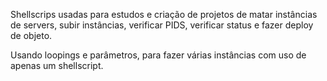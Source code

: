 Shellscrips usadas para estudos e criação de projetos de matar instâncias de servers, subir instâncias, verificar PIDS, verificar status e fazer deploy de objeto.

Usando loopings e parâmetros, para fazer várias instâncias com uso de apenas um shellscript.
